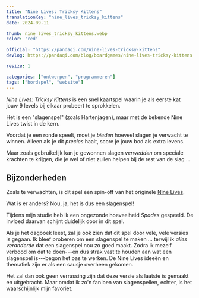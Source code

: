 ```yaml
---
title: "Nine Lives: Tricksy Kittens"
translationKey: "nine_lives_tricksy_kittens"
date: 2024-09-11

thumb: nine_lives_tricksy_kittens.webp
color: 'red'

official: "https://pandaqi.com/nine-lives-tricksy-kittens"
devlog: https://pandaqi.com/blog/boardgames/nine-lives-tricksy-kittens

resize: 1

categories: ["ontwerpen", "programmeren"]
tags: ["bordspel", "website"]
---
```


_Nine Lives: Tricksy Kittens_ is een snel kaartspel waarin je als eerste kat jouw 9 levels bij elkaar probeert te sprokkelen.

Het is een "slagenspel" (zoals Hartenjagen), maar met de bekende Nine Lives twist in de kern. 

Voordat je een ronde speelt, moet je _bieden_ hoeveel slagen je verwacht te winnen. Alleen als je dit _precies_ haalt, score je jouw bod als extra levens.

Maar zoals gebruikelijk kan je gewonnen slagen _verwedden_ om speciale krachten te krijgen, die je wel of niet zullen helpen bij de rest van de slag ...

## Bijzonderheden

Zoals te verwachten, is dit spel een spin-off van het originele [Nine Lives](/nl/ontwerpen/bordspel/nine-lives).

Wat is er anders? Nou, ja, het is dus een slagenspel!

Tijdens mijn studie heb ik een ongezonde hoeveelheid _Spades_ gespeeld. De invloed daarvan schijnt duidelijk door in dit spel.

Als je het dagboek leest, zal je ook zien dat dit spel door vele, vele versies is gegaan. Ik bleef proberen om een slagenspel te maken ... terwijl ik _alles veranderde_ dat een slagenspel nou zo goed maakt. Zodra ik mezelf verbood om dat te doen---en dus strak vast te houden aan wat een slagenspel is---begon het pas te werken. De Nine Lives ideeën en thematiek zijn er als een sausje overheen gekomen.

Het zal dan ook geen verrassing zijn dat deze versie als laatste is gemaakt en uitgebracht. Maar omdat ik zo'n fan ben van slagenspellen, echter, is het waarschijnlijk mijn favoriet.